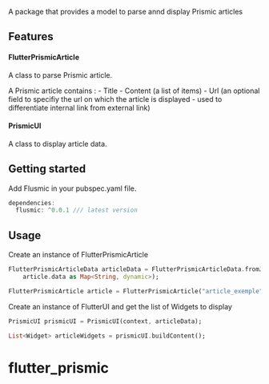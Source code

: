 A package that provides a model to parse annd display Prismic articles 

## Features

#### FlutterPrismicArticle

A class to parse Prismic article.

A Prismic article contains :
    - Title
    - Content (a list of items)
    - Url (an optional field to specifiy the url on which the article is displayed - used to differentiate internal link from external link)

#### PrismicUI

A class to display article data.

## Getting started

Add Flusmic in your pubspec.yaml file.

```dart
dependencies:
  flusmic: ^0.0.1 /// latest version
```

## Usage

Create an instance of FlutterPrismicArticle

```dart
FlutterPrismicArticleData articleData = FlutterPrismicArticleData.fromJson(
    article.data as Map<String, dynamic>);

FlutterPrismicArticle article = FlutterPrismicArticle("article_exemple", articleData));
```

Create an instance of FlutterUI and get the list of Widgets to display

```dart
PrismicUI prismicUI = PrismicUI(context, articleData);

List<Widget> articleWidgets = prismicUI.buildContent();
```
# flutter_prismic
